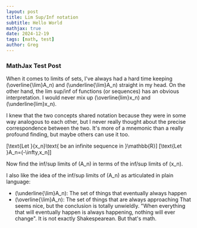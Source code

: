 ```yaml
---
layout: post
title: Lim Sup/Inf notation
subtitle: Hello World
mathjax: true
date: 2024-12-19
tags: [math, test]
author: Greg
---
```

### MathJax Test Post

When it comes to limits of sets, I've always had a hard time keeping \(\overline{\lim}A_n\) and \(\underline{\lim}A_n\) straight in my head.
On the other hand, the lim sup/inf of functions (or sequences) has an obvious interpretation. I would never mix up \(\overline{lim}x_n\) and \(\underline{lim}x_n\).

I knew that the two concepts shared notation because they were in some way analogous to each other, but I never really thought about the precise
correspondence between the two. It's more of a mnemonic than a really profound finding, but maybe others can use it too.

\[\text{Let }\{x_n\}\text{ be an infinite sequence in }\mathbb{R}\]
\[\text{Let }A_n=(-\infty,x_n]\]

Now find the inf/sup limits of \(A_n\) in terms of the inf/sup limits of \(x_n\).

I also like the idea of the inf/sup limits of \(A_n\) as articulated in plain language:
- \(\underline{\lim}A_n\): The set of things that eventually always happen
- \(\overline{\lim}A_n\): The set of things that are always approaching
That seems nice, but the conclusion is totally unwieldly. "When everything that will eventually happen is always happening, nothing will ever change". It is not exactly Shakespearean. But that's math.